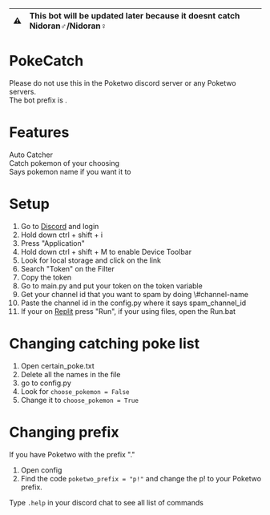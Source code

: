 ⚠️ | This bot will be updated later because it doesnt catch Nidoran♂/Nidoran♀
:---: | :---

# PokeCatch

Please do not use this in the Poketwo discord server or any Poketwo servers.  
The bot prefix is .

# Features

Auto Catcher  
Catch pokemon of your choosing  
Says pokemon name if you want it to


# Setup

1. Go to [Discord](https://www.discordapp.com) and login
2. Hold down ctrl + shift + i
3. Press "Application"
4. Hold down ctrl + shift + M to enable Device Toolbar
5. Look for local storage and click on the link
6. Search "Token" on the Filter
7. Copy the token
8. Go to main.py and put your token on the token variable
9. Get your channel id that you want to spam by doing \\#channel-name
10. Paste the channel id in the config.py where it says spam_channel_id
11. If your on [Replit](https://www.replit.com) press "Run", if your using files, open the Run.bat

# Changing catching poke list

1. Open certain_poke.txt
2. Delete all the names in the file
3. go to config.py
4. Look for `choose_pokemon = False`
5. Change it to `choose_pokemon = True`

# Changing prefix

If you have Poketwo with the prefix "."

1. Open config
2. Find the code `poketwo_prefix = "p!"` and change the p! to your Poketwo prefix.


Type `.help` in your discord chat to see all list of commands
